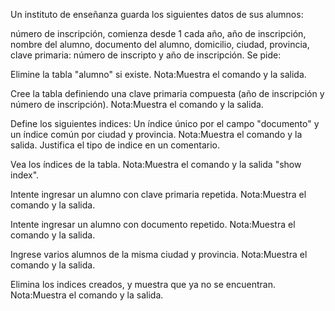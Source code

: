 Un instituto de enseñanza guarda los siguientes datos de sus alumnos:

número de inscripción, comienza desde 1 cada año,
año de inscripción,
nombre del alumno,
documento del alumno,
domicilio,
ciudad,
provincia,
clave primaria: número de inscripto y año de inscripción.
Se pide:

Elimine la tabla "alumno" si existe.
Nota:Muestra el comando y la salida.

Cree la tabla definiendo una clave primaria compuesta (año de inscripción y número de inscripción).
Nota:Muestra el comando y la salida.

Define los siguientes indices:
Un índice único por el campo "documento" y un índice común por ciudad y provincia.
Nota:Muestra el comando y la salida. Justifica el tipo de indice en un comentario.

Vea los índices de la tabla.
Nota:Muestra el comando y la salida "show index".

Intente ingresar un alumno con clave primaria repetida.
Nota:Muestra el comando y la salida.

Intente ingresar un alumno con documento repetido.
Nota:Muestra el comando y la salida.

Ingrese varios alumnos de la misma ciudad y provincia.
Nota:Muestra el comando y la salida.

Elimina los indices creados, y muestra que ya no se encuentran.
Nota:Muestra el comando y la salida.